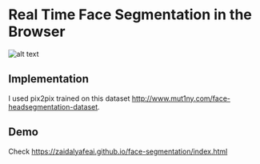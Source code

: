 # Real Time Face Segmentation in the Browser 

![alt text](https://github.com/zaidalyafeai/zaidalyafeai.github.io/blob/master/face-segmentation/segmentation.gif)


## Implementation 

I used pix2pix trained on this dataset http://www.mut1ny.com/face-headsegmentation-dataset. 

## Demo

Check https://zaidalyafeai.github.io/face-segmentation/index.html

